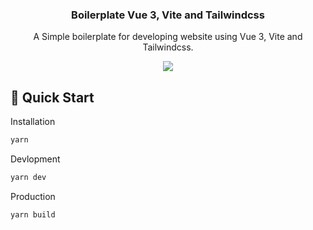 <h3 align="center">Boilerplate Vue 3, Vite and Tailwindcss</h3>
<p align="center">A Simple boilerplate for developing website using Vue 3, Vite and Tailwindcss. <p>
<p align="center"><a href="https://github.com/tommypratama/start-vite-tailwindcss/actions?query=workflow%3A%22Publish+to+gh-pages%22"><img src="https://github.com/tommypratama/start-vite-tailwindcss/workflows/Publish%20to%20gh-pages/badge.svg" /></a></p>

## 🚀 Quick Start


Installation
```bash
yarn
```

Devlopment
```bash
yarn dev
```

Production
```bash
yarn build
```

